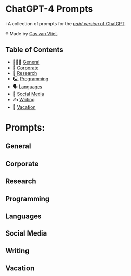 # ChatGPT-4 Prompts

ℹ️ A collection of prompts for the [*paid version* of ChatGPT](http://openai.com/product/gpt-4).

®️ Made by [Cas van Vliet](https://casvanvliet.substack.com).

## Table of Contents

- 👩🏻‍💻 [General](#General)
- 👔 [Corporate](#Corporate)
- 🔎 [Research](Research)
- 🖳 [Programming](Programming)
- 🗣️ [Languages](Languages)
- 📱 [Social Media](Media)
- ✍️ [Writing](Writing)
- 👙 [Vacation](Vacation)

# Prompts:
## General
## Corporate
## Research
## Programming
## Languages
## Social Media
## Writing
## Vacation
